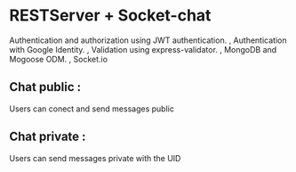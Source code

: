 # RESTServer + Socket-chat
 Authentication and authorization using JWT authentication.
, Authentication with Google Identity.
,  Validation using express-validator.
,  MongoDB and Mogoose ODM.
,  Socket.io
## Chat public :
Users can conect and send messages public
## Chat private :
Users can send messages private with the UID 

